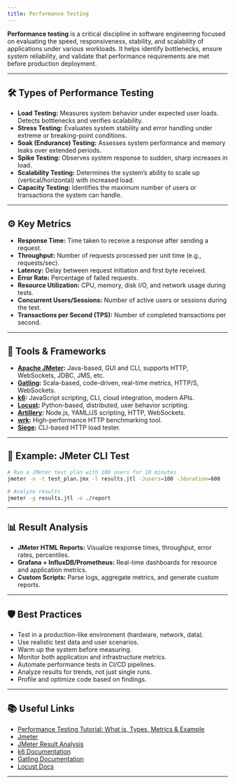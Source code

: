 ```yaml
---
title: Performance Testing
---
```


**Performance testing** is a critical discipline in software engineering focused on evaluating the speed, responsiveness, stability, and scalability of applications under various workloads. It helps identify bottlenecks, ensure system reliability, and validate that performance requirements are met before production deployment.

---

## 🛠️ Types of Performance Testing

- **Load Testing:** Measures system behavior under expected user loads. Detects bottlenecks and verifies scalability.
- **Stress Testing:** Evaluates system stability and error handling under extreme or breaking-point conditions.
- **Soak (Endurance) Testing:** Assesses system performance and memory leaks over extended periods.
- **Spike Testing:** Observes system response to sudden, sharp increases in load.
- **Scalability Testing:** Determines the system’s ability to scale up (vertical/horizontal) with increased load.
- **Capacity Testing:** Identifies the maximum number of users or transactions the system can handle.

---

## ⚙️ Key Metrics

- **Response Time:** Time taken to receive a response after sending a request.
- **Throughput:** Number of requests processed per unit time (e.g., requests/sec).
- **Latency:** Delay between request initiation and first byte received.
- **Error Rate:** Percentage of failed requests.
- **Resource Utilization:** CPU, memory, disk I/O, and network usage during tests.
- **Concurrent Users/Sessions:** Number of active users or sessions during the test.
- **Transactions per Second (TPS):** Number of completed transactions per second.

---

## 🧪 Tools & Frameworks

- **[Apache JMeter](https://jmeter.apache.org/):** Java-based, GUI and CLI, supports HTTP, WebSockets, JDBC, JMS, etc.
- **[Gatling](https://gatling.io/):** Scala-based, code-driven, real-time metrics, HTTP/S, WebSockets.
- **[k6](https://k6.io/):** JavaScript scripting, CLI, cloud integration, modern APIs.
- **[Locust](https://locust.io/):** Python-based, distributed, user behavior scripting.
- **[Artillery](https://artillery.io/):** Node.js, YAML/JS scripting, HTTP, WebSockets.
- **[wrk](https://github.com/wg/wrk):** High-performance HTTP benchmarking tool.
- **[Siege](https://www.joedog.org/siege-home/):** CLI-based HTTP load tester.

---

## 📝 Example: JMeter CLI Test

```sh
# Run a JMeter test plan with 100 users for 10 minutes
jmeter -n -t test_plan.jmx -l results.jtl -Jusers=100 -Jduration=600

# Analyze results
jmeter -g results.jtl -o ./report
```

---

## 📊 Result Analysis

- **JMeter HTML Reports:** Visualize response times, throughput, error rates, percentiles.
- **Grafana + InfluxDB/Prometheus:** Real-time dashboards for resource and application metrics.
- **Custom Scripts:** Parse logs, aggregate metrics, and generate custom reports.

---

## 🛡️ Best Practices

- Test in a production-like environment (hardware, network, data).
- Use realistic test data and user scenarios.
- Warm up the system before measuring.
- Monitor both application and infrastructure metrics.
- Automate performance tests in CI/CD pipelines.
- Analyze results for trends, not just single runs.
- Profile and optimize code based on findings.

---

## 📚 Useful Links

- [Performance Testing Tutorial: What is, Types, Metrics & Example](https://www.guru99.com/performance-testing.html)
- [Jmeter](https://jmeter.apache.org/)
- [JMeter Result Analysis](https://artoftesting.com/jmeter-result-analysis)
- [k6 Documentation](https://k6.io/docs/)
- [Gatling Documentation](https://gatling.io/docs/)
- [Locust Docs](https://docs.locust.io/)

---
